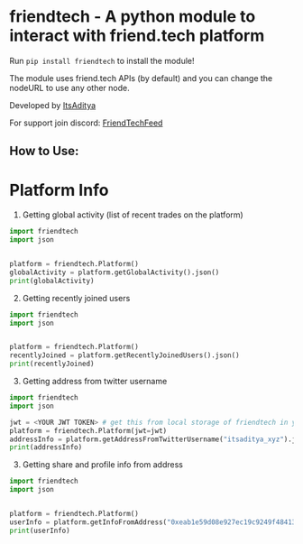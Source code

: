 # friendtech - A python module to interact with friend.tech platform

Run `pip install friendtech` to install the module!

The module uses friend.tech APIs (by default) and you can change the nodeURL to use any other node.

Developed by [ItsAditya](https://twitter.com/itsaditya_xyz)

For support join discord: [FriendTechFeed](https://discord.gg/sVNcFK73YW)

## How to Use:

# Platform Info

1. Getting global activity (list of recent trades on the platform)

````python
import friendtech
import json


platform = friendtech.Platform()
globalActivity = platform.getGlobalActivity().json()
print(globalActivity)
````

2. Getting recently joined users

````python
import friendtech
import json


platform = friendtech.Platform()
recentlyJoined = platform.getRecentlyJoinedUsers().json()
print(recentlyJoined)
````

3. Getting address from twitter username

````python
import friendtech
import json

jwt = <YOUR JWT TOKEN> # get this from local storage of friendtech in your browser
platform = friendtech.Platform(jwt=jwt)
addressInfo = platform.getAddressFromTwitterUsername("itsaditya_xyz").json()
print(addressInfo)
````


3. Getting share and profile info from address

````python
import friendtech
import json


platform = friendtech.Platform()
userInfo = platform.getInfoFromAddress("0xeab1e59d08e927ec19c9249f4841395bc4af43b8").json()
print(userInfo)
````